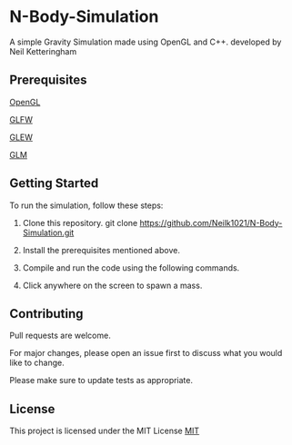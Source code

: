 # N-Body-Simulation
 A simple Gravity Simulation made using OpenGL and C++. developed by Neil Ketteringham
 
## Prerequisites

[OpenGL](https://www.opengl.org/)

[GLFW](https://www.glfw.org/)

[GLEW](http://glew.sourceforge.net/)

[GLM](https://glm.g-truc.net/0.9.9/index.html)


## Getting Started

To run the simulation, follow these steps:
1. Clone this repository.
git clone https://github.com/Neilk1021/N-Body-Simulation.git

2. Install the prerequisites mentioned above.
3. Compile and run the code using the following commands.
4. Click anywhere on the screen to spawn a mass.

## Contributing

Pull requests are welcome. 

For major changes, please open an issue first
to discuss what you would like to change.

Please make sure to update tests as appropriate.

## License

This project is licensed under the MIT License
[MIT](https://choosealicense.com/licenses/mit/)